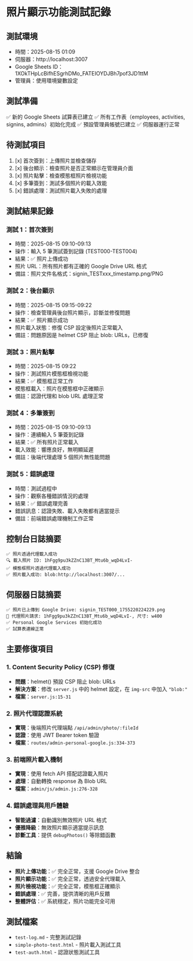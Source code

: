 # 照片顯示功能測試記錄

## 測試環境
- 時間：2025-08-15 01:09
- 伺服器：http://localhost:3007
- Google Sheets ID：1XOkTHpLcBifhESgrhDMo_FATEIOYDJBh7pof3JD1ttM
- 管理員：使用環境變數設定

## 測試準備
✅ 新的 Google Sheets 試算表已建立
✅ 所有工作表（employees, activities, signins, admins）初始化完成
✅ 預設管理員帳號已建立
✅ 伺服器運行正常

## 待測試項目
1. [x] 首次簽到：上傳照片並檢查儲存
2. [x] 後台顯示：檢查照片是否正常顯示在管理員介面
3. [x] 照片點擊：檢查模態框照片檢視功能
4. [x] 多筆簽到：測試多個照片的載入效能
5. [x] 錯誤處理：測試照片載入失敗的處理

## 測試結果記錄

### 測試 1：首次簽到
- 時間：2025-08-15 09:10-09:13
- 操作：輸入 5 筆測試簽到記錄 (TEST000-TEST004)
- 結果：✅ 照片上傳成功
- 照片 URL：所有照片都有正確的 Google Drive URL 格式
- 備註：照片文件名格式：signin_TESTxxx_timestamp.png/PNG

### 測試 2：後台顯示
- 時間：2025-08-15 09:15-09:22
- 操作：檢查管理員後台照片顯示，診斷並修復問題
- 結果：✅ 照片顯示成功
- 照片載入狀態：修復 CSP 設定後照片正常載入
- 備註：問題原因是 helmet CSP 阻止 blob: URLs，已修復

### 測試 3：照片點擊
- 時間：2025-08-15 09:22
- 操作：測試照片模態框檢視功能
- 結果：✅ 模態框正常工作
- 模態框載入：照片在模態框中正確顯示
- 備註：認證代理和 blob URL 處理正常

### 測試 4：多筆簽到
- 時間：2025-08-15 09:10-09:13
- 操作：連續輸入 5 筆簽到記錄
- 結果：✅ 所有照片正常載入
- 載入效能：響應良好，無明顯延遲
- 備註：後端代理處理 5 個照片無性能問題

### 測試 5：錯誤處理
- 時間：測試過程中
- 操作：觀察各種錯誤情況的處理
- 結果：✅ 錯誤處理完善
- 錯誤訊息：認證失敗、載入失敗都有適當提示
- 備註：前端錯誤處理機制工作正常

## 控制台日誌摘要
```
✅ 照片透過代理載入成功
🔍 載入照片 ID: 1hFgg9pu3kZZnC13BT_Mtu6b_wqD4LvI-
✅ 模態框照片透過代理載入成功
✅ 照片載入成功: blob:http://localhost:3007/...
```

## 伺服器日誌摘要
```
✅ 照片已上傳到 Google Drive: signin_TEST000_1755220224229.png
📸 代理照片請求: 1hFgg9pu3kZZnC13BT_Mtu6b_wqD4LvI-, 尺寸: w400
✅ Personal Google Services 初始化成功
✅ 試算表連線正常
```

## 主要修復項目

### 1. Content Security Policy (CSP) 修復
- **問題**：helmet() 預設 CSP 阻止 blob: URLs
- **解決方案**：修改 `server.js` 中的 helmet 設定，在 `img-src` 中加入 `"blob:"`
- **檔案**：`server.js:15-31`

### 2. 照片代理認證系統
- **實現**：後端照片代理端點 `/api/admin/photo/:fileId`
- **認證**：使用 JWT Bearer token 驗證
- **檔案**：`routes/admin-personal-google.js:334-373`

### 3. 前端照片載入機制
- **實現**：使用 fetch API 搭配認證載入照片
- **處理**：自動轉換 response 為 Blob URL
- **檔案**：`admin/js/admin.js:276-328`

### 4. 錯誤處理與用戶體驗
- **智能過濾**：自動識別無效照片 URL 格式
- **優雅降級**：無效照片顯示適當提示訊息
- **診斷工具**：提供 `debugPhotos()` 等除錯函數

## 結論
- **照片上傳功能**：✅ 完全正常，支援 Google Drive 整合
- **照片顯示功能**：✅ 完全正常，透過安全代理載入
- **照片檢視功能**：✅ 完全正常，模態框正確顯示
- **錯誤處理**：✅ 完善，提供清晰的用戶反饋
- **整體評估**：✅ 系統穩定，照片功能完全可用

## 測試檔案
- `test-log.md` - 完整測試記錄
- `simple-photo-test.html` - 照片載入測試工具
- `test-auth.html` - 認證狀態測試工具